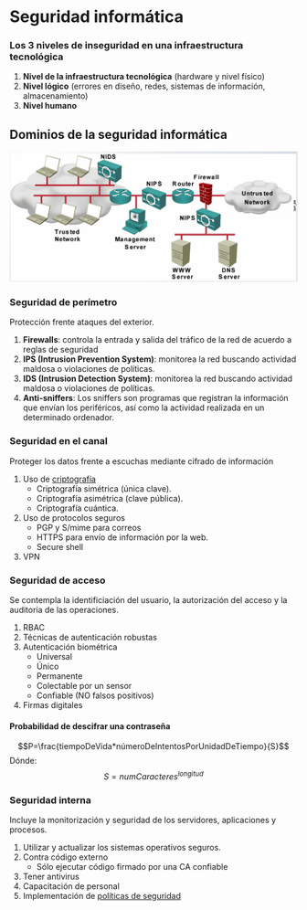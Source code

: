Seguridad informática
====================

### Los 3 niveles de inseguridad en una infraestructura tecnológica
1. **Nivel de la infraestructura tecnológica** (hardware y nivel físico)
2. **Nivel lógico** (errores en diseño, redes, sistemas de información, almacenamiento)
3. **Nivel humano**

## Dominios de la seguridad informática

![topology]

### Seguridad de perímetro
Protección frente ataques del exterior.

1. **Firewalls**: controla la entrada y salida del tráfico de la red de acuerdo a
reglas de seguridad
2. **IPS (Intrusion Prevention System)**: monitorea la red buscando actividad
maldosa o violaciones de políticas.
3. **IDS (Intrusion Detection System)**: monitorea la red buscando actividad
maldosa o violaciones de políticas.
4. **Anti-sniffers**: Los sniffers son programas que registran la información que
envían los periféricos, así como la actividad realizada en un determinado
ordenador.

### Seguridad en el canal
Proteger los datos frente a escuchas mediante cifrado de información

1. Uso de [criptografía](www.google.com)
    * Criptografía simétrica (única clave).
    * Criptografía asimétrica (clave pública).
    * Criptografía cuántica.
2. Uso de protocolos seguros
    * PGP y S/mime para correos
    * HTTPS para envío de información por la web.
    * Secure shell
3. VPN

### Seguridad de acceso
Se contempla la identificiación del usuario, la autorización del acceso y la
auditoría de las operaciones.

1. RBAC
2. Técnicas de autenticación robustas
3. Autenticación biométrica
    * Universal
    * Único
    * Permanente
    * Colectable por un sensor
    * Confiable (NO falsos positivos)
4. Firmas digitales

#### Probabilidad de descifrar una contraseña
$$P=\frac{tiempoDeVida*númeroDeIntentosPorUnidadDeTiempo}{S}$$
Dónde:
$$S=numCaracteres^{longitud}$$

### Seguridad interna
Incluye la monitorización y seguridad de los servidores, aplicaciones y procesos.

1. Utilizar y actualizar los sistemas operativos seguros.
2. Contra código externo
    * Sólo ejecutar código firmado por una CA confiable
3. Tener antivirus
4. Capacitación de personal
5. Implementación de [políticas de seguridad](./politicas.md)


[topology]: ./media/intro_topology.png
